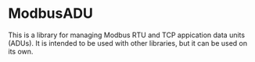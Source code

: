 # ModbusADU
This is a library for managing Modbus RTU and TCP appication data units (ADUs).
It is intended to be used with other libraries, but it can be used on its own.